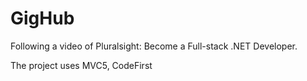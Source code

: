 # GigHub

Following a video of Pluralsight: Become a Full-stack .NET Developer.

The project uses MVC5, CodeFirst
